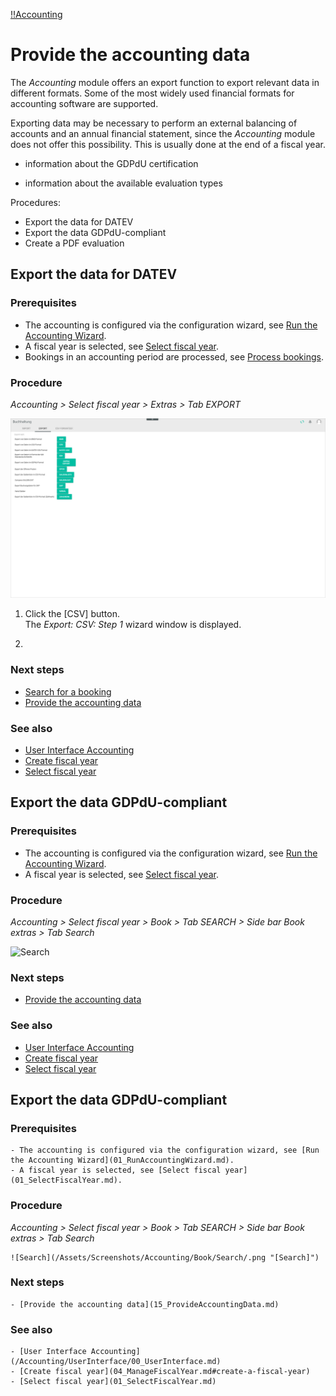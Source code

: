 [!!Accounting](Actindo/Accounting)

# Provide the accounting data

The *Accounting* module offers an export function to export relevant data in different formats. Some of the most widely used financial formats for accounting software are supported.

Exporting data may be necessary to perform an external balancing of accounts and an annual financial statement, since the *Accounting* module does not offer this possibility. This is usually done at the end of a fiscal year.

[comment]: <> (Explain briefly why exporting the data is important and what it is used for)

- information about the GDPdU certification

- information about the available evaluation types

Procedures:
- Export the data for DATEV
- Export the data GDPdU-compliant
- Create a PDF evaluation


## Export the data for DATEV

### Prerequisites

- The accounting is configured via the configuration wizard, see [Run the Accounting Wizard](01_RunAccountingWizard.md).
- A fiscal year is selected, see [Select fiscal year](01_SelectFiscalYear.md).
- Bookings in an accounting period are processed, see [Process bookings](07_ProcessBookings.md).

[comment]: <> (Check!)

### Procedure

*Accounting > Select fiscal year > Extras > Tab EXPORT*

![Export](/Assets/Screenshots/Accounting/Extras/Export.png "[Search]")

1. Click the [CSV] button.    
The *Export: CSV: Step 1* wizard window is displayed.

2.


### Next steps

  - [Search for a booking](#search-for-a-booking)
  - [Provide the accounting data](15_ProvideAccountingData.md)

### See also

  - [User Interface Accounting](/Accounting/UserInterface/00_UserInterface.md)
  - [Create fiscal year](04_ManageFiscalYear.md#create-a-fiscal-year)
  - [Select fiscal year](01_SelectFiscalYear.md)


## Export the data GDPdU-compliant



### Prerequisites

  - The accounting is configured via the configuration wizard, see [Run the Accounting Wizard](01_RunAccountingWizard.md).
  - A fiscal year is selected, see [Select fiscal year](01_SelectFiscalYear.md).

### Procedure

*Accounting > Select fiscal year > Book > Tab SEARCH > Side bar Book extras > Tab Search*

  ![Search](/Assets/Screenshots/Accounting/Book/Search/.png "[Search]")




### Next steps

  - [Provide the accounting data](15_ProvideAccountingData.md)

### See also

  - [User Interface Accounting](/Accounting/UserInterface/00_UserInterface.md)
  - [Create fiscal year](04_ManageFiscalYear.md#create-a-fiscal-year)
  - [Select fiscal year](01_SelectFiscalYear.md)


## Export the data GDPdU-compliant


### Prerequisites

    - The accounting is configured via the configuration wizard, see [Run the Accounting Wizard](01_RunAccountingWizard.md).
    - A fiscal year is selected, see [Select fiscal year](01_SelectFiscalYear.md).

### Procedure

  *Accounting > Select fiscal year > Book > Tab SEARCH > Side bar Book extras > Tab Search*

    ![Search](/Assets/Screenshots/Accounting/Book/Search/.png "[Search]")



### Next steps

    - [Provide the accounting data](15_ProvideAccountingData.md)

### See also

    - [User Interface Accounting](/Accounting/UserInterface/00_UserInterface.md)
    - [Create fiscal year](04_ManageFiscalYear.md#create-a-fiscal-year)
    - [Select fiscal year](01_SelectFiscalYear.md)
